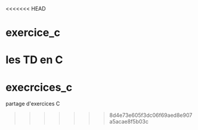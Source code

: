 <<<<<<< HEAD
# exercice_c
les TD en C
=======
# execrcices_c
partage d'exercices C
>>>>>>> 8d4e73e605f3dc06f69aed8e907a5acae8f5b03c

